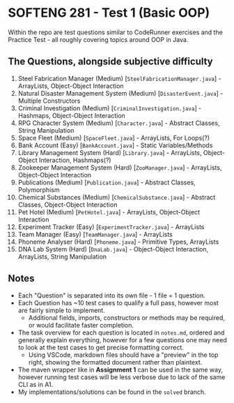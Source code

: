 # SOFTENG 281 - Test 1 (Basic OOP)
Within the repo are test questions similar to CodeRunner exercises and the Practice Test - all roughly covering topics around OOP in Java.

## The Questions, alongside subjective difficulty
1. Steel Fabrication Manager (Medium) [`SteelFabricationManager.java`] - ArrayLists, Object-Object Interaction
2. Natural Disaster Management System (Medium) [`DisasterEvent.java`]  - Multiple Constructors
3. Criminal Investigation (Medium) [`CriminalInvestigation.java`]  - Hashmaps, Object-Object Interaction
4. RPG Character System (Medium) [`Character.java`]  - Abstract Classes, String Manipulation
5. Space Fleet (Medium) [`SpaceFleet.java`]  - ArrayLists, For Loops(?)
6. Bank Account (Easy) [`BankAccount.java`]  - Static Variables/Methods
7. Library Management System (Hard) [`Library.java`]  - ArrayLists, Object-Object Interaction, Hashmaps(?)
8. Zookeeper Management System (Hard) [`ZooManager.java`] - ArrayLists, Object-Object Interaction
9. Publications (Medium) [`Publication.java`] - Abstract Classes, Polymorphism
10. Chemical Substances (Medium) [`ChemicalSubstance.java`] - Abstract Classes, Object-Object Interaction
11. Pet Hotel (Medium) [`PetHotel.java`] - ArrayLists, Object-Object Interaction
12. Experiment Tracker (Easy) [`ExperimentTracker.java`] - ArrayLists
13. Team Manager (Easy) [`TeamManager.java`] - ArrayLists
14. Phoneme Analyser (Hard) [`Phoneme.java`] - Primitive Types, ArrayLists
15. DNA Lab System (Hard) [`DnaLab.java`] - Object-Object Interaction, ArrayLists, String Manipulation

## Notes
- Each "Question" is separated into its own file - 1 file = 1 question.
- Each Question has ~10 test cases to qualify a full pass, however most are fairly simple to implement.
    - Additional fields, imports, constructors or methods may be required, or would facilitate faster completion.
- The task overview for each question is located in `notes.md`, ordered and generally explain everything, however for a few questions one may need to look at the test cases to get precise formatting correct.
    - Using VSCode, markdown files should have a "preview" in the top right, showing the formatted document rather than plaintext.
- The maven wrapper like in **Assignment 1** can be used in the same way, however running test cases will be less verbose due to lack of the same CLI as in A1.
- My implementations/solutions can be found in the `solved` branch.